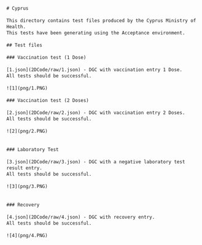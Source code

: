     # Cyprus

    This directory contains test files produced by the Cyprus Ministry of Health.
    This tests have been generating using the Acceptance environment.

    ## Test files

    ### Vaccination test (1 Dose)

    [1.json](2DCode/raw/1.json) - DGC with vaccination entry 1 Dose.
    All tests should be successful.

    ![1](png/1.PNG)

    ### Vaccination test (2 Doses)

    [2.json](2DCode/raw/2.json) - DGC with vaccination entry 2 Doses.
    All tests should be successful.

    ![2](png/2.PNG)


    ### Laboratory Test

    [3.json](2DCode/raw/3.json) - DGC with a negative laboratory test result entry.
    All tests should be successful.

    ![3](png/3.PNG)


    ### Recovery

    [4.json](2DCode/raw/4.json) - DGC with recovery entry.
    All tests should be successful.

    ![4](png/4.PNG)



